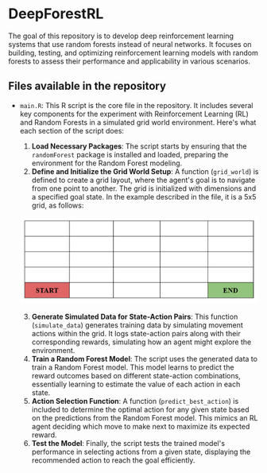 # DeepForestRL
The goal of this repository is to develop deep reinforcement learning systems that use random forests instead of neural networks. It focuses on building, testing, and optimizing reinforcement learning models with random forests to assess their performance and applicability in various scenarios.

## Files available in the repository
- `main.R`: This R script is the core file in the repository. It includes several key components for the experiment with Reinforcement Learning (RL) and Random Forests in a simulated grid world environment. Here's what each section of the script does:
  1. **Load Necessary Packages**: The script starts by ensuring that the `randomForest` package is installed and loaded, preparing the environment for the Random Forest modeling.
  2. **Define and Initialize the Grid World Setup**: A function (`grid_world`) is defined to create a grid layout, where the agent's goal is to navigate from one point to another. The grid is initialized with dimensions and a specified goal state. In the example described in the file, it is a 5x5 grid, as follows:
  <p align = "center">
     <img src="https://github.com/alexgaarciia/DeepForestRL/blob/main/images/initial_scenario.png" width = 600>
  </p> 

  3. **Generate Simulated Data for State-Action Pairs**: This function (`simulate_data`) generates training data by simulating movement actions within the grid. It logs state-action pairs along with their corresponding rewards, simulating how an agent might explore the environment.
  4. **Train a Random Forest Model**: The script uses the generated data to train a Random Forest model. This model learns to predict the reward outcomes based on different state-action combinations, essentially learning to estimate the value of each action in each state.
  5. **Action Selection Function**: A function (`predict_best_action`) is included to determine the optimal action for any given state based on the predictions from the Random Forest model. This mimics an RL agent deciding which move to make next to maximize its expected reward.
  6. **Test the Model**: Finally, the script tests the trained model's performance in selecting actions from a given state, displaying the recommended action to reach the goal efficiently.
